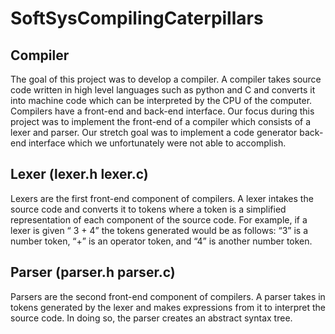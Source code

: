 # SoftSysCompilingCaterpillars

## Compiler
The goal of this project was to develop a compiler. A compiler takes source code written in high level languages such as python and C and converts it into machine code which can be interpreted by the CPU of the computer. Compilers have a front-end and back-end interface. Our focus during this project was to implement the front-end of a compiler which consists of a lexer and parser. Our stretch goal was to implement a code generator back-end interface which we unfortunately were not able to accomplish. 

## Lexer (lexer.h lexer.c)
Lexers are the first front-end component of compilers. A lexer intakes the source code and converts it to tokens where a token is a simplified representation of each component of the source code. For example, if a lexer is given “ 3 + 4” the tokens generated would be as follows:  “3” is a number token, “+” is an operator token,  and “4” is another number token.  

## Parser (parser.h parser.c)
Parsers are the second front-end component of compilers. A parser takes in tokens generated by the lexer and makes expressions from it to interpret the source code. In doing so, the parser creates an abstract syntax tree. 
